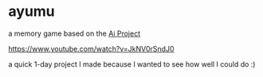 # ayumu
a memory game based on the [Ai Project](https://link.springer.com/article/10.1007/s10071-008-0206-8)

https://www.youtube.com/watch?v=JkNV0rSndJ0



a quick 1-day project I made because I wanted to see how well I could do :)
